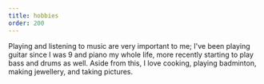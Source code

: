 ```yaml
---
title: hobbies
order: 200
---
```


Playing and listening to music are very important to me; I've been playing guitar since I was 9 and piano my whole life, more recently starting to play bass and drums as well. Aside from this, I love cooking, playing badminton, making jewellery, and taking pictures.

<!-- some things i'm interesting in
- astronomy
- free will
-->